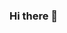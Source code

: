 ### Hi there 👋

<!--
**MisganawKKayamo/MisganawKKayamo** is a ✨ _special_ ✨ repository because its `README.md` (this file) appears on your GitHub profile.

Here are some ideas to get you started:

- 🔭 I’m currently working on ...coding
- 🌱 I’m currently learning ...codeing 
- 👯 I’m looking to collaborate on ... coding 
- 🤔 I’m looking for help with ...coding 
- 💬 Ask me about ...anything 
- 📫 How to reach me: ...email: misganawkayamo@gmail.com
- 😄 Pronouns: ...he/him
- ⚡ Fun fact: ...football(soccer)
-->
